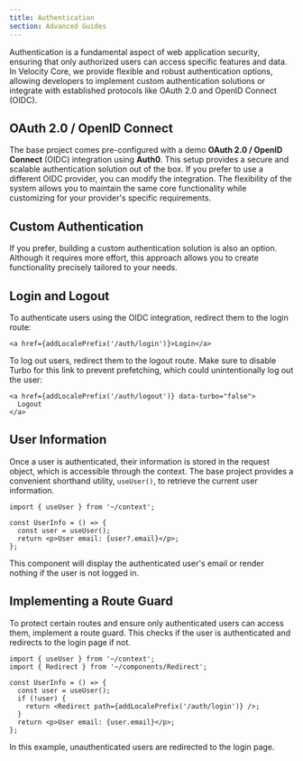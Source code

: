 ```yaml
---
title: Authentication
section: Advanced Guides
---
```


Authentication is a fundamental aspect of web application security, ensuring that only authorized users can access specific features and data. In Velocity Core, we provide flexible and robust authentication options, allowing developers to implement custom authentication solutions or integrate with established protocols like OAuth 2.0 and OpenID Connect (OIDC).

## OAuth 2.0 / OpenID Connect

The base project comes pre-configured with a demo **OAuth 2.0 / OpenID Connect** (OIDC) integration using **Auth0**. This setup provides a secure and scalable authentication solution out of the box. If you prefer to use a different OIDC provider, you can modify the integration. The flexibility of the system allows you to maintain the same core functionality while customizing for your provider's specific requirements.

## Custom Authentication

If you prefer, building a custom authentication solution is also an option. Although it requires more effort, this approach allows you to create functionality precisely tailored to your needs.

## Login and Logout

To authenticate users using the OIDC integration, redirect them to the login route:

```tsx
<a href={addLocalePrefix('/auth/login')}>Login</a>
```

To log out users, redirect them to the logout route. Make sure to disable Turbo for this link to prevent prefetching, which could unintentionally log out the user:

```tsx
<a href={addLocalePrefix('/auth/logout')} data-turbo="false">
  Logout
</a>
```

## User Information

Once a user is authenticated, their information is stored in the request object, which is accessible through the context. The base project provides a convenient shorthand utility, `useUser()`, to retrieve the current user information.

```tsx
import { useUser } from '~/context';

const UserInfo = () => {
  const user = useUser();
  return <p>User email: {user?.email}</p>;
};
```

This component will display the authenticated user's email or render nothing if the user is not logged in.

## Implementing a Route Guard

To protect certain routes and ensure only authenticated users can access them, implement a route guard. This checks if the user is authenticated and redirects to the login page if not.

```tsx
import { useUser } from '~/context';
import { Redirect } from '~/components/Redirect';

const UserInfo = () => {
  const user = useUser();
  if (!user) {
    return <Redirect path={addLocalePrefix('/auth/login')} />;
  }
  return <p>User email: {user.email}</p>;
};
```

In this example, unauthenticated users are redirected to the login page.
